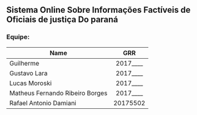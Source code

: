 ## Sistema Online Sobre Informações Factíveis de Oficiais de justiça Do paraná

### Equipe:

| Name | GRR |
|----------|:-------------:|
| Guilherme | 2017____ |
| Gustavo Lara | 2017____ |
| Lucas Moroski | 2017____ |
| Matheus Fernando Ribeiro Borges | 2017____ |
| Rafael Antonio Damiani | 20175502 |
